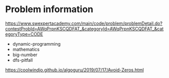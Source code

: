 # Problem information

<https://www.swexpertacademy.com/main/code/problem/problemDetail.do?contestProbId=AWqPrpnKSCQDFAT_&categoryId=AWqPrpnKSCQDFAT_&categoryType=CODE>

- dynamic-programming
- mathematics
- big-number
- dfs-pitfall

<https://coolwindjo.github.io/algoguru/2019/07/17/Avoid-Zeros.html>
